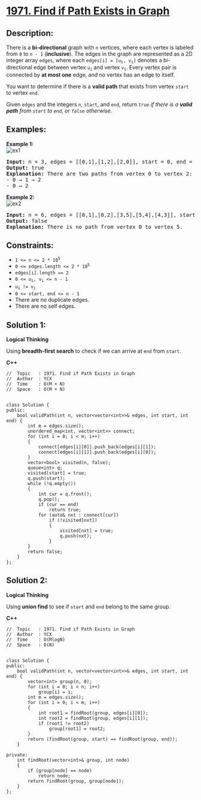 # [1971. Find if Path Exists in Graph](https://leetcode.com/problems/find-if-path-exists-in-graph/)


## Description:

<p>There is a <strong>bi-directional</strong> graph with <code>n</code> vertices, where each vertex is labeled from <code>0</code> to <code>n - 1</code> (<strong>inclusive</strong>). The edges in the graph are represented as a 2D integer array <code>edges</code>, where each <code>edges[i] = [u<sub>i</sub>, v<sub>i</sub>]</code> denotes a bi-directional edge between vertex <code>u<sub>i</sub></code> and vertex <code>v<sub>i</sub></code>. Every vertex pair is connected by <strong>at most one</strong> edge, and no vertex has an edge to itself.</p>

<p>You want to determine if there is a <strong>valid path</strong> that exists from vertex <code>start</code> to vertex <code>end</code>.</p>

<p>Given <code>edges</code> and the integers <code>n</code>, <code>start</code>, and <code>end</code>, return <em><code>true</code> if there is a <strong>valid path</strong> from <code>start</code> to <code>end</code>, or <code>false</code> otherwise.</em></p>


## Examples:

<strong>Example 1:</strong>
<br/>![ex1](https://assets.leetcode.com/uploads/2021/08/14/validpath-ex1.png)
<pre>
<strong>Input:</strong> n = 3, edges = [[0,1],[1,2],[2,0]], start = 0, end = 2
<strong>Output:</strong> true
<strong>Explanation:</strong> There are two paths from vertex 0 to vertex 2:
- 0 → 1 → 2
- 0 → 2
</pre>

<strong>Example 2:</strong>
<br/>![ex2](https://assets.leetcode.com/uploads/2021/08/14/validpath-ex2.png)
<pre>
<strong>Input:</strong> n = 6, edges = [[0,1],[0,2],[3,5],[5,4],[4,3]], start = 0, end = 5
<strong>Output:</strong> false
<strong>Explanation:</strong> There is no path from vertex 0 to vertex 5.
</pre>


## Constraints:

<ul>
    <li><code>1 &lt;= n &lt;= 2 * 10<sup>5</sup></code></li>
    <li><code>0 &lt;= edges.length &lt;= 2 * 10<sup>5</sup></code></li>
    <li><code>edges[i].length == 2</code></li>
    <li><code>0 &lt;= u<sub>i</sub>, v<sub>i</sub> &lt;= n - 1</code></li>
    <li><code>u<sub>i</sub> != v<sub>i</sub></code></li>
    <li><code>0 &lt;= start, end &lt;= n - 1</code></li>
    <li>There are no duplicate edges.</li>
    <li>There are no self edges.</li>
</ul>


## Solution 1:

<strong>Logical Thinking</strong>
<p>Using <strong>breadth-first search</strong> to check if we can arrive at <code>end</code> from <code>start</code>.</p>


<strong>C++</strong>

```
//  Topic   : 1971. Find if Path Exists in Graph
//  Author  : YCX
//  Time    : O(M + N)
//  Space   : O(M + N)


class Solution {
public:
    bool validPath(int n, vector<vector<int>>& edges, int start, int end) {
        int m = edges.size();
        unordered_map<int, vector<int>> connect;
        for (int i = 0; i < m; i++)
        {
            connect[edges[i][0]].push_back(edges[i][1]);
            connect[edges[i][1]].push_back(edges[i][0]);
        }
        vector<bool> visited(n, false);
        queue<int> q;
        visited[start] = true;
        q.push(start);
        while (!q.empty())
        {
            int cur = q.front();
            q.pop();
            if (cur == end)
                return true;
            for (auto& nxt : connect[cur])
                if (!visited[nxt])
                {
                    visited[nxt] = true;
                    q.push(nxt);
                }
        }
        return false;
    }
};
```


## Solution 2:

<strong>Logical Thinking</strong>
<p>Using <strong>union find</strong> to see if <code>start</code> and <code>end</code> belong to the same group.</p>


<strong>C++</strong>

```
//  Topic   : 1971. Find if Path Exists in Graph
//  Author  : YCX
//  Time    : O(MlogN)
//  Space   : O(N)


class Solution {
public:
    bool validPath(int n, vector<vector<int>>& edges, int start, int end) {
        vector<int> group(n, 0);
        for (int i = 0; i < n; i++)
            group[i] = i;
        int m = edges.size();
        for (int i = 0; i < m; i++)
        {
            int root1 = findRoot(group, edges[i][0]);
            int root2 = findRoot(group, edges[i][1]);
            if (root1 != root2)
                group[root1] = root2;
        }
        return (findRoot(group, start) == findRoot(group, end));
    }
    
private: 
    int findRoot(vector<int>& group, int node)
    {
        if (group[node] == node)
            return node;
        return findRoot(group, group[node]);
    }
};
```